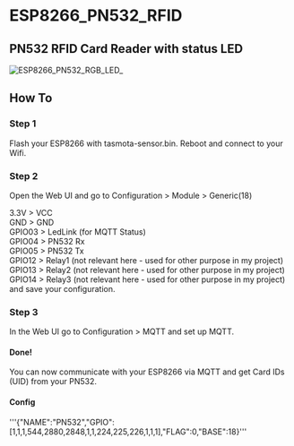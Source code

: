 # ESP8266_PN532_RFID
## PN532 RFID Card Reader with status LED
![ESP8266_PN532_RGB_LED_](https://github.com/user-attachments/assets/56326733-48b0-4a3a-93d6-238d36900ec3)
## How To

### Step 1
Flash your ESP8266 with tasmota-sensor.bin. Reboot and connect to your Wifi.
### Step 2
Open the Web UI and go to Configuration > Module > Generic(18)

3.3V   > VCC\
GND    > GND\
GPIO03 > LedLink (for MQTT Status)\
GPIO04 > PN532 Rx\
GPIO05 > PN532 Tx\
GPIO12 > Relay1 (not relevant here - used for other purpose in my project)\
GPIO13 > Relay2 (not relevant here - used for other purpose in my project)\
GPIO14 > Relay3 (not relevant here - used for other purpose in my project)\
and save your configuration.
### Step 3
In the Web UI go to Configuration > MQTT and set up MQTT.

#### Done!
You can now communicate with your ESP8266 via MQTT and get Card IDs (UID) from your PN532.
#### Config
'''{"NAME":"PN532","GPIO":[1,1,1,544,2880,2848,1,1,224,225,226,1,1,1],"FLAG":0,"BASE":18}'''
